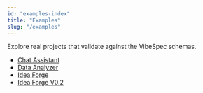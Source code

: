 ```yaml
---
id: "examples-index"
title: "Examples"
slug: "/examples"
---
```


Explore real projects that validate against the VibeSpec schemas.

- [Chat Assistant](/examples/chat-assistant)
- [Data Analyzer](/examples/data-analyzer)
- [Idea Forge](/examples/idea-forge)
- [Idea Forge V0.2](/examples/idea-forge-v0-2)
